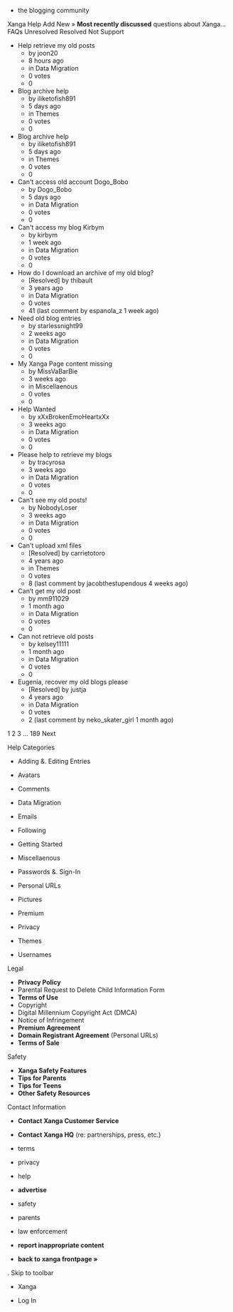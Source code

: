 *   the blogging community

Xanga Help Add New » **Most recently discussed** questions about Xanga… FAQs Unresolved Resolved Not Support

*   Help retrieve my old posts
    *   by joon20
    *   8 hours ago
    *   in Data Migration
    *   0 votes
    *   0
*   Blog archive help
    *   by iliketofish891
    *   5 days ago
    *   in Themes
    *   0 votes
    *   0
*   Blog archive help
    *   by iliketofish891
    *   5 days ago
    *   in Themes
    *   0 votes
    *   0
*   Can't access old account Dogo\_Bobo
    *   by Dogo\_Bobo
    *   5 days ago
    *   in Data Migration
    *   0 votes
    *   0
*   Can't access my blog Kirbym
    *   by kirbym
    *   1 week ago
    *   in Data Migration
    *   0 votes
    *   0
*   How do I download an archive of my old blog?
    *   \[Resolved\] by thibault
    *   3 years ago
    *   in Data Migration
    *   0 votes
    *   41 (last comment by espanola\_z 1 week ago)
*   Need old blog entries
    *   by starlessnight99
    *   2 weeks ago
    *   in Data Migration
    *   0 votes
    *   0
*   My Xanga Page content missing
    *   by MissVaBarBie
    *   3 weeks ago
    *   in Miscellaenous
    *   0 votes
    *   0
*   Help Wanted
    *   by xXxBrokenEmoHeartxXx
    *   3 weeks ago
    *   in Data Migration
    *   0 votes
    *   0
*   Please help to retrieve my blogs
    *   by tracyrosa
    *   3 weeks ago
    *   in Data Migration
    *   0 votes
    *   0
*   Can't see my old posts!
    *   by NobodyLoser
    *   3 weeks ago
    *   in Data Migration
    *   0 votes
    *   0
*   Can't upload xml files
    *   \[Resolved\] by carrietotoro
    *   4 years ago
    *   in Themes
    *   0 votes
    *   8 (last comment by jacobthestupendous 4 weeks ago)
*   Can’t get my old post
    *   by mm911029
    *   1 month ago
    *   in Data Migration
    *   0 votes
    *   0
*   Can not retrieve old posts
    *   by kelsey11111
    *   1 month ago
    *   in Data Migration
    *   0 votes
    *   0
*   Eugenia, recover my old blogs please
    *   \[Resolved\] by justja
    *   4 years ago
    *   in Data Migration
    *   0 votes
    *   2 (last comment by neko\_skater\_girl 1 month ago)

1 2 3 ... 189 Next

Help Categories

*   Adding &. Editing Entries
*   Avatars
*   Comments
*   Data Migration
*   Emails
*   Following
*   Getting Started
*   Miscellaenous

*   Passwords &. Sign-In
*   Personal URLs
*   Pictures
*   Premium
*   Privacy
*   Themes
*   Usernames

Legal

*   **Privacy Policy**
*   Parental Request to Delete Child Information Form
*   **Terms of Use**
*   Copyright
*   Digital Millennium Copyright Act (DMCA)
*   Notice of Infringement
*   **Premium Agreement**
*   **Domain Registrant Agreement** (Personal URLs)
*   **Terms of Sale**

Safety

*   **Xanga Safety Features**
*   **Tips for Parents**
*   **Tips for Teens**
*   **Other Safety Resources**

Contact Information

*   **Contact Xanga Customer Service**
*   **Contact Xanga HQ** (re: partnerships, press, etc.)

*   terms
*   privacy
*   help
*   **advertise**

*   safety
*   parents
*   law enforcement
*   **report inappropriate content**

*   **back to xanga frontpage »**

<img src="http://pixel.quantserve.com/pixel/p-87h-iNOVooym2.gif" style="display: none" height="1" width="1" alt="Quantcast"/>. Skip to toolbar

*   Xanga

*   Log In